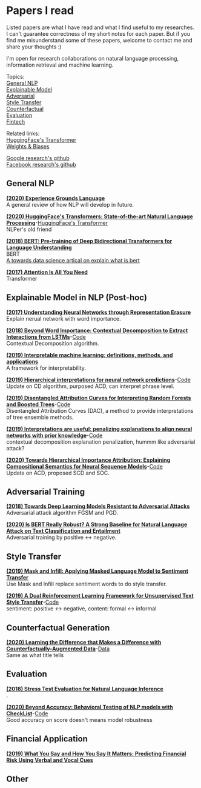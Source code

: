 # Papers I read
Listed papers are what I have read and what I find useful to my researches. I can't guarantee correctness of my short notes for each paper. But if you find me misunderstand some of these papers, welcome to contact me and share your thoughts :)       

I'm open for research collaborations on natural language processing, information retrieval and machine learning.

Topics:    
[General NLP](#General-NLP)   
[Explainable Model](#Explainable-Model-in-NLP)    
[Adversarial](#Adversarial-Training)             
[Style Transfer](#Style-Transfer)     
[Counterfactual](#Counterfactual-Generation)     
[Evaluation](#Evaluation)         
[Fintech](#Financial-Application)

Related links:    
[HuggingFace's Transformer](https://huggingface.co/)       
[Weights & Biases](https://wandb.ai/)              

[Google research's github](https://github.com/google-research)            
[Facebook research's github](https://github.com/facebookresearch)           

## General NLP

[**(2020) Experience Grounds Language**](https://arxiv.org/abs/2004.10151)      
A general review of how NLP will develop in future.  

[**(2020) HuggingFace's Transformers: State-of-the-art Natural Language Processing**](https://arxiv.org/abs/1910.03771)-[HuggingFace's Transformer](https://huggingface.co/)     
NLPer's old friend   

[**(2018) BERT: Pre-training of Deep Bidirectional Transformers for Language Understanding**](https://arxiv.org/abs/1810.04805)      
BERT          
[A towards data science artical on explain what is bert](https://towardsdatascience.com/bert-explained-state-of-the-art-language-model-for-nlp-f8b21a9b6270)     

[**(2017) Attention Is All You Need**](https://arxiv.org/abs/1706.03762)           
Transformer

## Explainable Model in NLP (Post-hoc)

[**(2017) Understanding Neural Networks through Representation Erasure**](https://arxiv.org/abs/1612.08220)      
Explain nerual network with word importance.

[**(2018) Beyond Word Importance: Contextual Decomposition to Extract Interactions from LSTMs**](https://arxiv.org/abs/1801.05453)-[Code](https://github.com/jamie-murdoch/ContextualDecomposition)    
Contextual Decomposition algorithm.

[**(2019) Interpretable machine learning: definitions, methods, and applications**](https://arxiv.org/abs/1901.04592)     
A framework for interpretability.

[**(2019) Hierarchical interpretations for neural network predictions**](https://arxiv.org/abs/1806.05337)-[Code](https://github.com/csinva/hierarchical-dnn-interpretations)      
Update on CD algorithm, purposed ACD, can interpret phrase level.

[**(2019) Disentangled Attribution Curves for Interpreting Random Forests and Boosted Trees**](https://arxiv.org/abs/1905.07631)-[Code](https://github.com/csinva/disentangled-attribution-curves)      
Disentangled Attribution Curves (DAC), a method to provide interpretations of tree ensemble methods. 

[**(2019) Interpretations are useful: penalizing explanations to align neural networks with prior knowledge**](https://arxiv.org/abs/1909.13584)-[Code](https://github.com/laura-rieger/deep-explanation-penalization)      
contextual decomposition explanation penalization, hummm like adversarial attack?

[**(2020) Towards Hierarchical Importance Attribution: Explaining Compositional Semantics for Neural Sequence Models**](https://arxiv.org/abs/1911.06194)-[Code](https://github.com/INK-USC/hierarchical-explanation-neural-sequence-models)      
Update on ACD, proposed SCD and SOC.

## Adversarial Training

[**(2018) Towards Deep Learning Models Resistant to Adversarial Attacks**](https://arxiv.org/abs/1706.06083)     
Adversarial attack algorithm FGSM and PGD.

[**(2020) Is BERT Really Robust? A Strong Baseline for Natural Language Attack on Text Classification and Entailment**](https://arxiv.org/abs/1907.11932)     
Adversarial training by positive <-> negative.

## Style Transfer

[**(2019) Mask and Infill: Applying Masked Language Model to Sentiment Transfer**](https://arxiv.org/abs/1908.08039)      
Use Mask and Infill replace sentiment words to do style transfer.

[**(2019) A Dual Reinforcement Learning Framework for Unsupervised Text Style Transfer**](https://arxiv.org/abs/1905.10060)-[Code](https://github.com/luofuli/DualRL)     
sentiment: positive <-> negative, content: formal <-> informal

## Counterfactual Generation

[**(2020) Learning the Difference that Makes a Difference with Counterfactually-Augmented Data**](https://arxiv.org/abs/1909.12434)-[Data](https://github.com/acmi-lab/counterfactually-augmented-data)     
Same as what title tells

## Evaluation

[**(2018) Stress Test Evaluation for Natural Language Inference**](https://arxiv.org/abs/1806.00692)    
.

[**(2020) Beyond Accuracy: Behavioral Testing of NLP models with CheckList**](https://arxiv.org/abs/2005.04118)-[Code](https://github.com/marcotcr/checklist)    
Good accuracy on score doesn't means model robustness

## Financial Application

[**(2019) What You Say and How You Say It Matters: Predicting Financial Risk Using Verbal and Vocal Cues**](https://www.aclweb.org/anthology/P19-1038)

## Other
